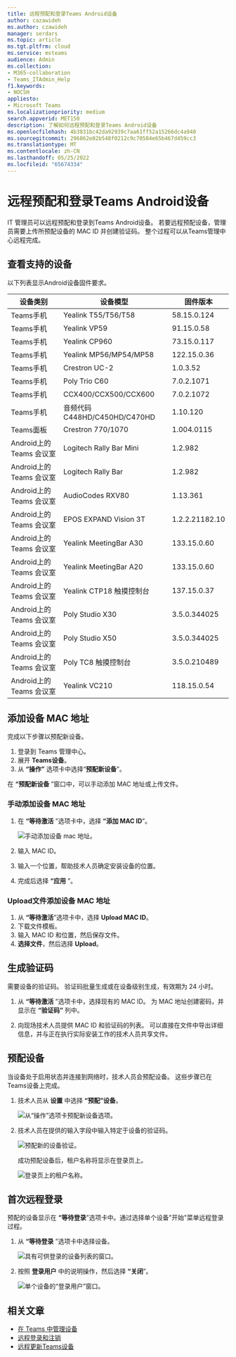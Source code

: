 ```yaml
---
title: 远程预配和登录Teams Android设备
author: cazawideh
ms.author: czawideh
manager: serdars
ms.topic: article
ms.tgt.pltfrm: cloud
ms.service: msteams
audience: Admin
ms.collection:
- M365-collaboration
- Teams_ITAdmin_Help
f1.keywords:
- NOCSH
appliesto:
- Microsoft Teams
ms.localizationpriority: medium
search.appverid: MET150
description: 了解如何远程预配和登录Teams Android设备
ms.openlocfilehash: 4b3831bc42da92939c7aa61ff52a15266dc4a940
ms.sourcegitcommit: 296862e02b548f0212c9c70504e65b467d459cc3
ms.translationtype: MT
ms.contentlocale: zh-CN
ms.lasthandoff: 05/25/2022
ms.locfileid: "65674334"
---
```

# <a name="remote-provisioning-and-sign-in-for-teams-android-devices"></a>远程预配和登录Teams Android设备

IT 管理员可以远程预配和登录到Teams Android设备。 若要远程预配设备，管理员需要上传所预配设备的 MAC ID 并创建验证码。 整个过程可以从Teams管理中心远程完成。

## <a name="review-the-supported-devices"></a>查看支持的设备

以下列表显示Android设备固件要求。

|设备类别|设备模型|固件版本|
|---|---|---|
|Teams手机|Yealink T55/T56/T58|58.15.0.124|
|Teams手机|Yealink VP59|91.15.0.58|
|Teams手机|Yealink CP960|73.15.0.117|
|Teams手机|Yealink MP56/MP54/MP58|122.15.0.36|
|Teams手机|Crestron UC-2|1.0.3.52|
|Teams手机|Poly Trio C60|7.0.2.1071|
|Teams手机|CCX400/CCX500/CCX600 |7.0.2.1072|
|Teams手机|音频代码 C448HD/C450HD/C470HD|1.10.120|
|Teams面板|Crestron 770/1070|1.004.0115|
|Android上的Teams 会议室|Logitech Rally Bar Mini|1.2.982|
|Android上的Teams 会议室|Logitech Rally Bar|1.2.982|
|Android上的Teams 会议室|AudioCodes RXV80|1.13.361|
|Android上的Teams 会议室|EPOS EXPAND Vision 3T|1.2.2.21182.10|
|Android上的Teams 会议室|Yealink MeetingBar A30|133.15.0.60|
|Android上的Teams 会议室|Yealink MeetingBar A20|133.15.0.60|
|Android上的Teams 会议室|Yealink CTP18 触摸控制台|137.15.0.37|
|Android上的Teams 会议室|Poly Studio X30|3.5.0.344025|
|Android上的Teams 会议室|Poly Studio X50|3.5.0.344025|
|Android上的Teams 会议室|Poly TC8 触摸控制台 |3.5.0.210489|
|Android上的Teams 会议室|Yealink VC210|118.15.0.54|

## <a name="add-a-device-mac-address"></a>添加设备 MAC 地址

完成以下步骤以预配新设备。

1. 登录到 Teams 管理中心。
2. 展开 **Teams设备**。
3. 从 **“操作”** 选项卡中选择“**预配新设备**”。

在 **“预配新设备** ”窗口中，可以手动添加 MAC 地址或上传文件。

### <a name="manually-add-a-device-mac-address"></a>手动添加设备 MAC 地址

1. 在 **“等待激活** ”选项卡中，选择 **“添加 MAC ID**”。

   ![手动添加设备 mac 地址。](../media/remote-provision-6-new.png)

1. 输入 MAC ID。
1. 输入一个位置，帮助技术人员确定安装设备的位置。
1. 完成后选择 **“应用** ”。

### <a name="upload-a-file-to-add-a-device-mac-address"></a>Upload文件添加设备 MAC 地址

1. 从 **“等待激活**”选项卡中，选择 **Upload MAC ID**。
2. 下载文件模板。
3. 输入 MAC ID 和位置，然后保存文件。
4. **选择文件**，然后选择 **Upload**。

## <a name="generate-a-verification-code"></a>生成验证码

需要设备的验证码。 验证码批量生成或在设备级别生成，有效期为 24 小时。

1. 从 **“等待激活** ”选项卡中，选择现有的 MAC ID。
   为 MAC 地址创建密码，并显示在 **“验证码”** 列中。

2. 向现场技术人员提供 MAC ID 和验证码的列表。 可以直接在文件中导出详细信息，并与正在执行实际安装工作的技术人员共享文件。

## <a name="provision-the-device"></a>预配设备

当设备处于启用状态并连接到网络时，技术人员会预配设备。 这些步骤已在Teams设备上完成。

1. 技术人员从 **设置** 中选择 **“预配”设备**。  

   ![从“操作”选项卡预配新设备选项。](../media/provision-device1.png)
  
2. 技术人员在提供的输入字段中输入特定于设备的验证码。

   ![预配新的设备验证。](../media/provision-device-verification1.png)

   成功预配设备后，租户名称将显示在登录页上。

   ![登录页上的租户名称。](../media/provision-code.png)

## <a name="first-time-remote-sign-in"></a>首次远程登录

预配的设备显示在 **“等待登录**”选项卡中。通过选择单个设备"开始"菜单远程登录过程。

1. 从 **“等待登录** ”选项卡中选择设备。

   ![具有可供登录的设备列表的窗口。](../media/remote-device1.png)

2. 按照 **登录用户** 中的说明操作，然后选择 **“关闭**”。

   ![单个设备的“登录用户”窗口。](../media/sign-in-user.png)

## <a name="related-articles"></a>相关文章

- [在 Teams 中管理设备](device-management.md)
- [远程登录和注销](remote-sign-in-and-sign-out.md)
- [远程更新Teams设备](remote-update.md)
